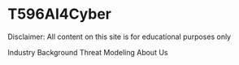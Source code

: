 # T596AI4Cyber
Disclaimer: All content on this site is for educational purposes only

Industry Background
Threat Modeling
About Us
